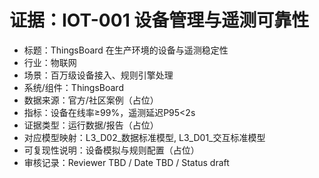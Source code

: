 # 证据：IOT-001 设备管理与遥测可靠性

- 标题：ThingsBoard 在生产环境的设备与遥测稳定性
- 行业：物联网
- 场景：百万级设备接入、规则引擎处理
- 系统/组件：ThingsBoard
- 数据来源：官方/社区案例（占位）
- 指标：设备在线率≥99%，遥测延迟P95<2s
- 证据类型：运行数据/报告（占位）
- 对应模型映射：L3_D02_数据标准模型, L3_D01_交互标准模型
- 可复现性说明：设备模拟与规则配置（占位）
- 审核记录：Reviewer TBD / Date TBD / Status draft

